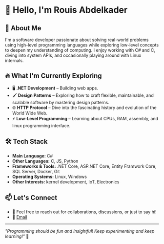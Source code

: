 # 👋 Hello, I'm Rouis Abdelkader

## 🚀 About Me

I'm a software developer passionate about solving real-world problems using high-level programming languages while exploring low-level concepts to deepen my understanding of computing. I enjoy working with C# and C, diving into system APIs, and occasionally playing around with Linux internals.

## 🔥 What I'm Currently Exploring

- 🖥️ **.NET Development** – Building web apps.
- 🖌️ **Design Patterns** – Exploring how to craft flexible, maintainable, and scalable software by mastering design patterns.
- 🌐 **HTTP Protocol** – Dive into the fascinating history and evolution of the World Wide Web.
- ⚡ **Low-Level Programming** – Learning about CPUs, RAM, assembly, and linux programming interface.

## 🛠️ Tech Stack

- **Main Language:** C#
- **Other Languages:** C, JS, Python
- **Frameworks & Tools:** .NET Core, ASP.NET Core, Entity Framwork Core, SQL Server, Docker, Git
- **Operating Systems:** Linux, Windows
- **Other Interests:** kernel development, IoT, Electronics

<!-- ## 📌 Featured Projects -->

<!-- - 🌐 **HTTP Server** – -->

## 📫 Let's Connect

- 💬 Feel free to reach out for collaborations, discussions, or just to say hi!
- 📧 [Email](abdelkaderrouis22@gmail.com)

---

_"Programming should be fun and insightful! Keep experimenting and keep learning!"_ 🚀
